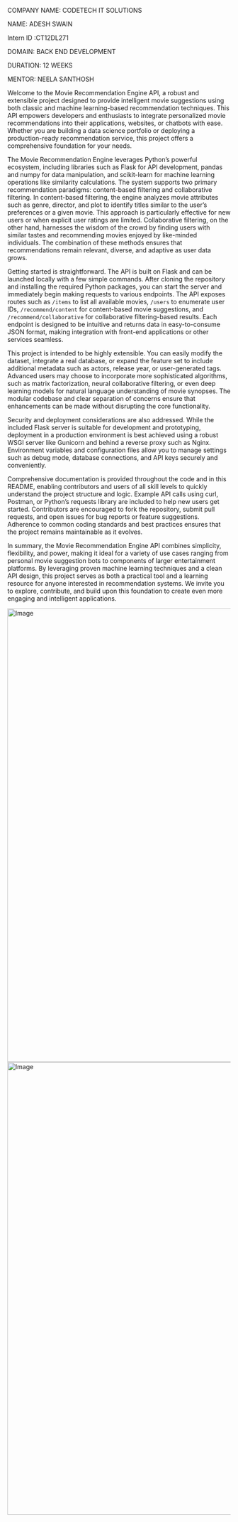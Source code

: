 COMPANY NAME: CODETECH IT SOLUTIONS

NAME: ADESH SWAIN

Intern ID :CT12DL271

DOMAIN: BACK END DEVELOPMENT

DURATION: 12 WEEKS

MENTOR: NEELA SANTHOSH

Welcome to the Movie Recommendation Engine API, a robust and extensible project designed to provide intelligent movie suggestions using both classic and machine learning-based recommendation techniques. This API empowers developers and enthusiasts to integrate personalized movie recommendations into their applications, websites, or chatbots with ease. Whether you are building a data science portfolio or deploying a production-ready recommendation service, this project offers a comprehensive foundation for your needs.

The Movie Recommendation Engine leverages Python’s powerful ecosystem, including libraries such as Flask for API development, pandas and numpy for data manipulation, and scikit-learn for machine learning operations like similarity calculations. The system supports two primary recommendation paradigms: content-based filtering and collaborative filtering. In content-based filtering, the engine analyzes movie attributes such as genre, director, and plot to identify titles similar to the user’s preferences or a given movie. This approach is particularly effective for new users or when explicit user ratings are limited. Collaborative filtering, on the other hand, harnesses the wisdom of the crowd by finding users with similar tastes and recommending movies enjoyed by like-minded individuals. The combination of these methods ensures that recommendations remain relevant, diverse, and adaptive as user data grows.

Getting started is straightforward. The API is built on Flask and can be launched locally with a few simple commands. After cloning the repository and installing the required Python packages, you can start the server and immediately begin making requests to various endpoints. The API exposes routes such as `/items` to list all available movies, `/users` to enumerate user IDs, `/recommend/content` for content-based movie suggestions, and `/recommend/collaborative` for collaborative filtering-based results. Each endpoint is designed to be intuitive and returns data in easy-to-consume JSON format, making integration with front-end applications or other services seamless.

This project is intended to be highly extensible. You can easily modify the dataset, integrate a real database, or expand the feature set to include additional metadata such as actors, release year, or user-generated tags. Advanced users may choose to incorporate more sophisticated algorithms, such as matrix factorization, neural collaborative filtering, or even deep learning models for natural language understanding of movie synopses. The modular codebase and clear separation of concerns ensure that enhancements can be made without disrupting the core functionality.

Security and deployment considerations are also addressed. While the included Flask server is suitable for development and prototyping, deployment in a production environment is best achieved using a robust WSGI server like Gunicorn and behind a reverse proxy such as Nginx. Environment variables and configuration files allow you to manage settings such as debug mode, database connections, and API keys securely and conveniently.

Comprehensive documentation is provided throughout the code and in this README, enabling contributors and users of all skill levels to quickly understand the project structure and logic. Example API calls using curl, Postman, or Python’s requests library are included to help new users get started. Contributors are encouraged to fork the repository, submit pull requests, and open issues for bug reports or feature suggestions. Adherence to common coding standards and best practices ensures that the project remains maintainable as it evolves.

In summary, the Movie Recommendation Engine API combines simplicity, flexibility, and power, making it ideal for a variety of use cases ranging from personal movie suggestion bots to components of larger entertainment platforms. By leveraging proven machine learning techniques and a clean API design, this project serves as both a practical tool and a learning resource for anyone interested in recommendation systems. We invite you to explore, contribute, and build upon this foundation to create even more engaging and intelligent applications.

<img width="1919" height="1021" alt="Image" src="https://github.com/user-attachments/assets/0e7b236a-6487-415a-b892-d75754770825" />
<img width="1919" height="1019" alt="Image" src="https://github.com/user-attachments/assets/23fbb272-ba7e-4e4e-a80c-0f9673d26b73" />
